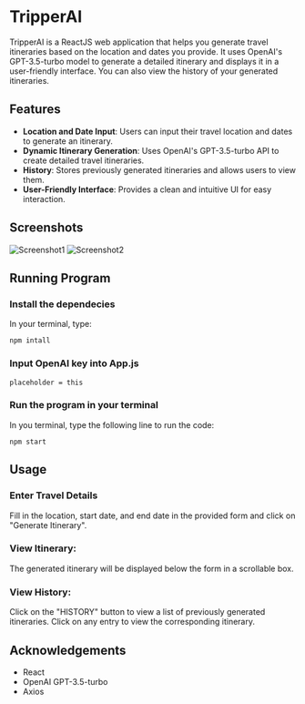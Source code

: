 # TripperAI

TripperAI is a ReactJS web application that helps you generate travel itineraries based on the location and dates you provide. It uses OpenAI's GPT-3.5-turbo model to generate a detailed itinerary and displays it in a user-friendly interface. You can also view the history of your generated itineraries.

## Features

- **Location and Date Input**: Users can input their travel location and dates to generate an itinerary.
- **Dynamic Itinerary Generation**: Uses OpenAI's GPT-3.5-turbo API to create detailed travel itineraries.
- **History**: Stores previously generated itineraries and allows users to view them.
- **User-Friendly Interface**: Provides a clean and intuitive UI for easy interaction.

## Screenshots

![Screenshot1](screenshot1.png)
![Screenshot2](screenshot2.png)

## Running Program

### Install the dependecies
In your terminal, type:

```
npm intall
```

### Input OpenAI key into App.js
```
placeholder = this
```

### Run the program in your terminal
In you terminal, type the following line to run the code:
```
npm start
```

## Usage
### Enter Travel Details 
Fill in the location, start date, and end date in the provided form and click on "Generate Itinerary".
### View Itinerary: 
The generated itinerary will be displayed below the form in a scrollable box.
### View History: 
Click on the "HISTORY" button to view a list of previously generated itineraries. Click on any entry to view the corresponding itinerary.

## Acknowledgements
* React
* OpenAI GPT-3.5-turbo
* Axios
